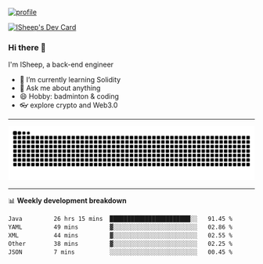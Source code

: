 [![profile](https://user-images.githubusercontent.com/54968314/208005045-e4b42f3b-833d-4242-bfcc-e764865553a2.svg)](https://www.calligrapher.ai/)

<a href="https://app.daily.dev/linziyang1106"><img src="https://api.daily.dev/devcards/v2/i4Spwx5Skx5FpTqWcwoit.png?r=kgx&type=wide" width="652" alt="ISheep's Dev Card"/></a>

### Hi there 🐏

I'm ISheep, a back-end engineer

- 🔭 I’m currently learning Solidity
- 💬 Ask me about anything
- 😄 Hobby: badminton & coding
- 👓 explore crypto and Web3.0

-------

![](https://raw.githubusercontent.com/ISheepp/ISheepp/output/github-contribution-grid-snake.svg)

-------

📊 **Weekly development breakdown**
<!--START_SECTION:waka-->

```txt
Java         26 hrs 15 mins  ███████████████████████░░   91.45 %
YAML         49 mins         ▓░░░░░░░░░░░░░░░░░░░░░░░░   02.86 %
XML          44 mins         ▓░░░░░░░░░░░░░░░░░░░░░░░░   02.55 %
Other        38 mins         ▓░░░░░░░░░░░░░░░░░░░░░░░░   02.25 %
JSON         7 mins          ░░░░░░░░░░░░░░░░░░░░░░░░░   00.45 %
```

<!--END_SECTION:waka-->

